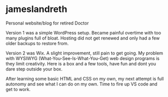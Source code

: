 # jameslandreth
Personal website/blog for retired Doctor

Version 1 was a simple WordPress setup.  Became painful overtime with too many plugins full of bloat.  Hosting did not get renewed and only had a few older backups to restore from.

Version 2 was Wix.  A slight improvement, still pain to get going.  My problem with WYSIWYG (What-You-See-Is-What-You-Get) web design programs is they limit creativity.  Here is a box and a few tools, have fun and dont you dare step outside your box.

After learning some basic HTML and CSS on my own, my next attempt is full autonomy and see what I can do on my own.  Time to fire up VS code and get to work.



